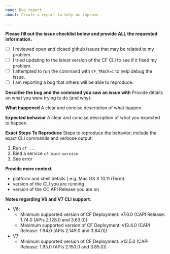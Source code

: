 ```yaml
---
name: Bug report
about: Create a report to help us improve

---
```


**Please fill out the issue checklist below and provide ALL the requested information.**

- [ ] I reviewed open and closed github issues that may be related to my problem.
- [ ] I tried updating to the latest version of the CF CLI to see if it fixed my problem.
- [ ] I attempted to run the command with `CF_TRACE=1` to help debug the issue.
- [ ] I am reporting a bug that others will be able to reproduce.

**Describe the bug and the command you saw an issue with**
Provide details on what you were trying to do (and why).

**What happened**
A clear and concise description of what happen.

**Expected behavior**
A clear and concise description of what you expected to happen.

**Exact Steps To Reproduce**
Steps to reproduce the behavior; include the exact CLI commands and verbose output:
1. Run `cf ...`
2. Bind a service `cf bind-service`
3. See error

**Provide more context**
- platform and shell details ( e.g. Mac OS X 10.11 iTerm)
- version of the CLI you are running
- version of the CC API Release you are on

**Notes regarding V6 and V7 CLI support:** 
- V6:
  - Minimum supported version of CF Deployment: v7.0.0 (CAPI Release: 1.74.0 (APIs 2.128.0 and 3.63.0))
  - Maximum supported version of CF Deployment: v13.4.0 (CAPI Release: 1.94.0 (APIs 2.149.0 and 3.84.0))
- V7:
  - Minimum supported version of CF Deployment: v13.5.0 (CAPI Release: 1.95.0 (APIs 2.150.0 and 3.85.0))

